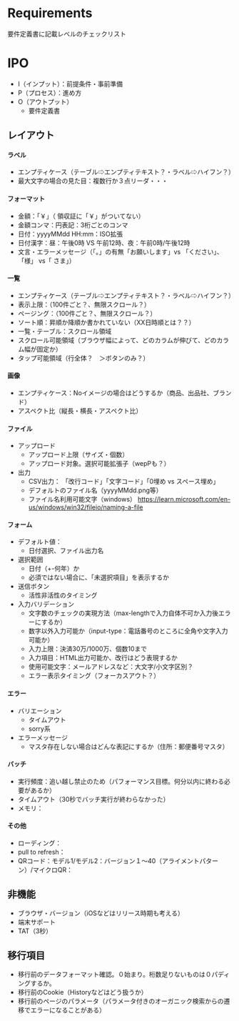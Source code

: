 # Requirements
要件定義書に記載レベルのチェックリスト

# IPO
- I（インプット）：前提条件・事前準備
- P（プロセス）：進め方
- O（アウトプット）
  - 要件定義書

## レイアウト
#### ラベル
- エンプティケース（テーブル⇨エンプティテキスト？・ラベル⇨ハイフン？）
- 最大文字の場合の見た目：複数行か３点リーダ・・・

#### フォーマット
- 金額：「￥」（ 領収証に「￥」がついてない）
- 金額コンマ：円表記：3桁ごとのコンマ
- 日付：yyyyMMdd HH:mm：ISO拡張
- 日付漢字：昼：午後0時 VS 午前12時、夜：午前0時/午後12時
- 文言・エラーメッセージ（「。」の有無「お願いします」vs 「ください」、「様」 vs「 さま」）

#### 一覧
- エンプティケース（テーブル⇨エンプティテキスト？・ラベル⇨ハイフン？）
- 表示上限：（100件ごと？、無限スクロール？）
- ページング：（100件ごと？、無限スクロール？）
- ソート順：昇順か降順か書かれていない（XX日時順とは？？）
- 一覧・テーブル：スクロール領域
- スクロール可能領域（ブラウザ幅によって、どのカラムが伸びて、どのカラム幅が固定か）
- タップ可能領域（行全体？　＞ボタンのみ？）

#### 画像
- エンプティケース：Noイメージの場合はどうするか（商品、出品社、ブランド）
- アスペクト比（縦長・横長・アスペクト比）

#### ファイル
- アップロード
  - アップロード上限（サイズ・個数）
  - アップロード対象。選択可能拡張子（wepPも？）
- 出力
  - CSV出力： 「改行コード」「文字コード」「0埋め vs スペース埋め」
  - デフォルトのファイル名（yyyyMMdd.png等）
  - ファイル名利用可能文字（windows）
    https://learn.microsoft.com/en-us/windows/win32/fileio/naming-a-file

#### フォーム
- デフォルト値：
  - 日付選択、ファイル出力名
- 選択範囲
  - 日付（+-何年）か
  - 必須ではない場合に、「未選択項目」を表示するか
- 送信ボタン
  - 活性非活性のタイミング
- 入力バリデーション
  - 文字数のチェックの実現方法（max-lengthで入力自体不可か入力後エラーにするか）
  - 数字以外入力可能か（input-type：電話番号のところに全角や文字入力可能か）
  - 入力上限：決済30万/1000万、個数10まで
  - 入力項目：HTML出力可能か、改行はどう表現するか
  - 使用可能文字：メールアドレスなど：大文字/小文字区別？
  - エラー表示タイミング（フォーカスアウト？）

#### エラー
- バリエーション
  - タイムアウト
  - sorry系
- エラーメッセージ
  - マスタ存在しない場合はどんな表記にするか（住所：郵便番号マスタ）

#### バッチ
- 実行頻度：追い越し禁止のため（パフォーマンス目標。何分以内に終わる必要があるか）
- タイムアウト（30秒でバッチ実行が終わらなかった）
- メモリ：

#### その他
- ローディング：
- pull to refresh：
- QRコード：モデル1/モデル2：バージョン１〜40（アライメントパターン）/マイクロQR：

## 非機能
- ブラウザ・バージョン（iOSなどはリリース時期も考える）
- 端末サポート
- TAT（3秒）

## 移行項目
- 移行前のデータフォーマット確認。０始まり。桁数足りないものは０パディングするか。
- 移行前のCookie（Historyなどはどう扱うか）
- 移行前のページのパラメータ（パラメータ付きのオーガニック検索からの遷移でエラーになることがある）